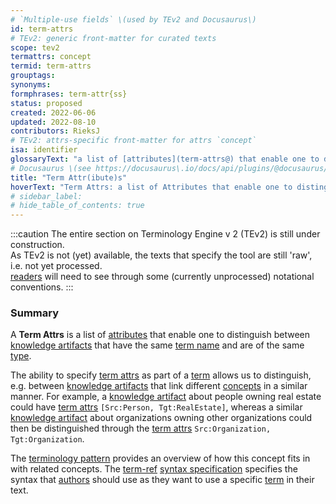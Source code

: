 ```yaml
---
# `Multiple-use fields` \(used by TEv2 and Docusaurus\)
id: term-attrs
# TEv2: generic front-matter for curated texts
scope: tev2
termattrs: concept
termid: term-attrs
grouptags:
synonyms:
formphrases: term-attr{ss}
status: proposed
created: 2022-06-06
updated: 2022-08-10
contributors: RieksJ
# TEv2: attrs-specific front-matter for attrs `concept`
isa: identifier
glossaryText: "a list of [attributes](term-attrs@) that enable one to distinguish between [knowledge artifacts](@) that have the same [term name](@) and are of the same [type](term-type@)."
# Docusaurus \(see https://docusaurus\.io/docs/api/plugins/@docusaurus/plugin-content-docs#markdown-front-matter\):
title: "Term Attr(ibute)s"
hoverText: "Term Attrs: a list of Attributes that enable one to distinguish between Knowledge Artifacts that have the same Term Name and are of the same Term Type."
# sidebar_label:
# hide_table_of_contents: true
---
```


:::caution
The entire section on Terminology Engine v 2 (TEv2) is still under construction.<br/>
As TEv2 is not (yet) available, the texts that specify the tool are still 'raw', i.e. not yet processed.<br/>[readers](@) will need to see through some (currently unprocessed) notational conventions.
:::

### Summary
A **Term Attrs** is a list of [attributes](term-attrs@) that enable one to distinguish between [knowledge artifacts](@) that have the same [term name](@) and are of the same [type](term-type@).

The ability to specify [term attrs](@) as part of a [term](@) allows us to distinguish, e.g. between [knowledge artifacts](@) that link different [concepts](@) in a similar manner. For example, a [knowledge artifact](@) about people owning real estate could have [term attrs](@) `[Src:Person, Tgt:RealEstate]`, whereas a similar [knowledge artifact](@) about organizations owning other organizations could then be distinguished through the [term attrs](@) `Src:Organization, Tgt:Organization`.

The [terminology pattern](pattern-terminology@) provides an overview of how this concept fits in with related concepts.
The [term-ref](@) [syntax specification](/docs/tev2/spec-syntax/term-ref-syntax) specifies the syntax that [authors](@) should use as they want to use a specific [term](@) in their text.
